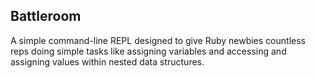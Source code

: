 ## Battleroom

A simple command-line REPL designed to give Ruby newbies countless reps doing simple tasks like assigning variables and accessing and assigning values within nested data structures.
